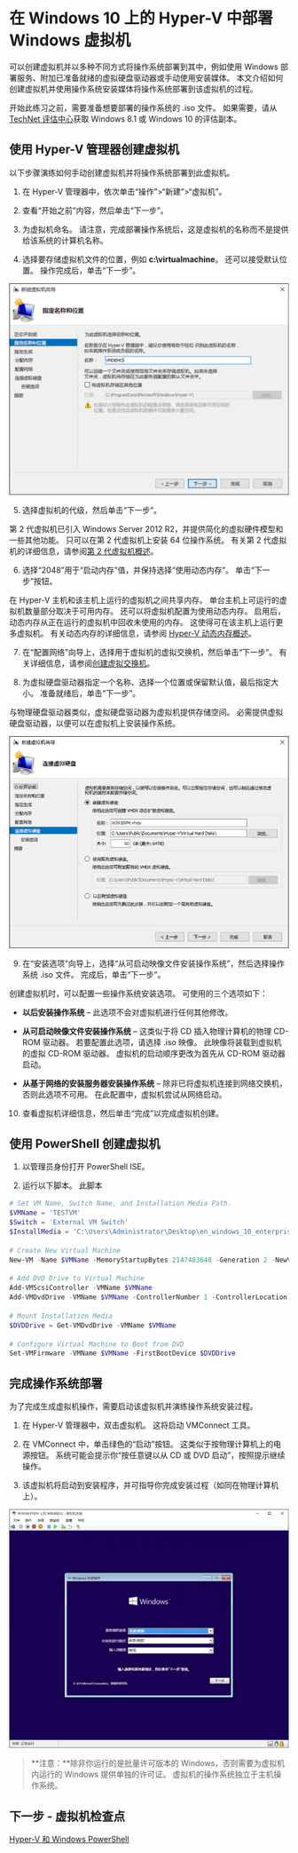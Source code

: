 # 在 Windows 10 上的 Hyper-V 中部署 Windows 虚拟机

可以创建虚拟机并以多种不同方式将操作系统部署到其中，例如使用 Windows 部署服务、附加已准备就绪的虚拟硬盘驱动器或手动使用安装媒体。 本文介绍如何创建虚拟机并使用操作系统安装媒体将操作系统部署到该虚拟机的过程。

开始此练习之前，需要准备想要部署的操作系统的 .iso 文件。 如果需要，请从 [TechNet 评估中心](http://www.microsoft.com/en-us/evalcenter/)获取 Windows 8.1 或 Windows 10 的评估副本。

## 使用 Hyper-V 管理器创建虚拟机

以下步骤演练如何手动创建虚拟机并将操作系统部署到此虚拟机。

1. 在 Hyper-V 管理器中，依次单击“操作”>“新建”>“虚拟机”。

2. 查看“开始之前”内容，然后单击“下一步”。

3. 为虚拟机命名。 请注意，完成部署操作系统后，这是虚拟机的名称而不是提供给该系统的计算机名称。

4. 选择要存储虚拟机文件的位置，例如 **c:\virtualmachine**。 还可以接受默认位置。 操作完成后，单击“下一步”。

![](media/new_vm_upd.png)

5. 选择虚拟机的代级，然后单击“下一步”。

第 2 代虚拟机已引入 Windows Server 2012 R2，并提供简化的虚拟硬件模型和一些其他功能。 只可以在第 2 代虚拟机上安装 64 位操作系统。 有关第 2 代虚拟机的详细信息，请参阅[第 2 代虚拟机概述](https://technet.microsoft.com/en-us/library/dn282285.aspx)。

6. 选择“2048”用于“启动内存”值，并保持选择“使用动态内存”。 单击“下一步”按钮。

在 Hyper-V 主机和该主机上运行的虚拟机之间共享内存。 单台主机上可运行的虚拟机数量部分取决于可用内存。 还可以将虚拟机配置为使用动态内存。 启用后，动态内存从正在运行的虚拟机中回收未使用的内存。 这使得可在该主机上运行更多虚拟机。 有关动态内存的详细信息，请参阅 [Hyper-V 动态内存概述](https://technet.microsoft.com/en-us/library/hh831766.aspx)。

7. 在“配置网络”向导上，选择用于虚拟机的虚拟交换机，然后单击“下一步”。 有关详细信息，请参阅[创建虚拟交换机](walkthrough_virtual_switch.md)。

8. 为虚拟硬盘驱动器指定一个名称、选择一个位置或保留默认值，最后指定大小。 准备就绪后，单击“下一步”。

与物理硬盘驱动器类似，虚拟硬盘驱动器为虚拟机提供存储空间。 必需提供虚拟硬盘驱动器，以便可以在虚拟机上安装操作系统。

![](media/new_vhd_upd.png)

9. 在“安装选项”向导上，选择“从可启动映像文件安装操作系统”，然后选择操作系统 .iso 文件。 完成后，单击“下一步”。

创建虚拟机时，可以配置一些操作系统安装选项。 可使用的三个选项如下：

- **以后安装操作系统** – 此选项不会对虚拟机进行任何其他修改。

- **从可启动映像文件安装操作系统** – 这类似于将 CD 插入物理计算机的物理 CD-ROM 驱动器。 若要配置此选项，请选择 .iso 映像。 此映像将装载到虚拟机的虚拟 CD-ROM 驱动器。 虚拟机的启动顺序更改为首先从 CD-ROM 驱动器启动。

- **从基于网络的安装服务器安装操作系统** – 除非已将虚拟机连接到网络交换机，否则此选项不可用。 在此配置中，虚拟机尝试从网络启动。

10. 查看虚拟机详细信息，然后单击“完成”以完成虚拟机创建。

## 使用 PowerShell 创建虚拟机

1. 以管理员身份打开 PowerShell ISE。

2. 运行以下脚本。 此脚本

  ```powershell
  # Set VM Name, Switch Name, and Installation Media Path.
  $VMName = 'TESTVM'
  $Switch = 'External VM Switch'
  $InstallMedia = 'C:\Users\Administrator\Desktop\en_windows_10_enterprise_x64_dvd_6851151.iso'

  # Create New Virtual Machine
  New-VM -Name $VMName -MemoryStartupBytes 2147483648 -Generation 2 -NewVHDPath "D:\Virtual Machines\$VMName\$VMName.vhdx" -NewVHDSizeBytes 53687091200 -Path "D:\Virtual Machines\$VMName" -SwitchName $Switch

  # Add DVD Drive to Virtual Machine
  Add-VMScsiController -VMName $VMName
  Add-VMDvdDrive -VMName $VMName -ControllerNumber 1 -ControllerLocation 0 -Path $InstallMedia

  # Mount Installation Media
  $DVDDrive = Get-VMDvdDrive -VMName $VMName

  # Configure Virtual Machine to Boot from DVD
  Set-VMFirmware -VMName $VMName -FirstBootDevice $DVDDrive
  ```

## 完成操作系统部署

为了完成生成虚拟机操作，需要启动该虚拟机并演练操作系统安装过程。

1. 在 Hyper-V 管理器中，双击虚拟机。 这将启动 VMConnect 工具。

2. 在 VMConnect 中，单击绿色的“启动”按钮。 这类似于按物理计算机上的电源按钮。 系统可能会提示你“按任意键以从 CD 或 DVD 启动”，按照提示继续操作。

3. 该虚拟机将启动到安装程序，并可指导你完成安装过程（如同在物理计算机上）。

![](media/OSDeploy_upd.png)

>**注意：**除非你运行的是批量许可版本的 Windows，否则需要为虚拟机内运行的 Windows 提供单独的许可证。 虚拟机的操作系统独立于主机操作系统。

## 下一步 - 虚拟机检查点

[Hyper-V 和 Windows PowerShell](walkthrough_powershell.md)



<!--HONumber=Dec15_HO3-->
